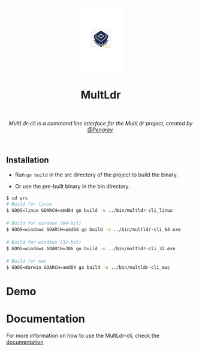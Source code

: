 <div align="center">
  <img width="125px" src="assets/MultLdr-cli.png" />
  <h1>MultLdr</h1>
  <br/>

  <p><i>MultLdr-cli is a command line interface for the MultLdr project, created by <a href="https://infosec.exchange/@Pengrey">@Pengrey</a>.</i></p>
  <br />
  
</div>

## Installation

* Run `go build` in the src directory of the project to build the binary.

* Or use the pre-built binary in the bin directory.

```bash
$ cd src
# Build for linux
$ GOOS=linux GOARCH=amd64 go build -o ../bin/multldr-cli_linux

# Build for windows (64-bit)
$ GOOS=windows GOARCH=amd64 go build -o ../bin/multldr-cli_64.exe

# Build for windows (32-bit)
$ GOOS=windows GOARCH=386 go build -o ../bin/multldr-cli_32.exe

# Build for mac
$ GOOS=darwin GOARCH=amd64 go build -o ../bin/multldr-cli_mac
```

# Demo

# Documentation
For more information on how to use the MultLdr-cli, check the [documentation](https://multsec.github.io/docs/multldr-cli/)